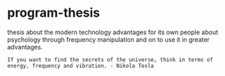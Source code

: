 # program-thesis
thesis about the modern technology advantages for its own people about psychology through
frequency manipulation and on to use it in greater advantages.

`If you want to find the secrets of the universe, think in terms of energy, frequency and vibration. - Nikola Tesla`

